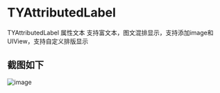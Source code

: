 # TYAttributedLabel
TYAttributedLabel 属性文本 支持富文本，图文混排显示，支持添加image和UIView，支持自定义排版显示

## 截图如下
![image](https://raw.githubusercontent.com/12207480/TYAttributedLabel/master/screenshot/TYAtrributedLabelDemo.gif)
